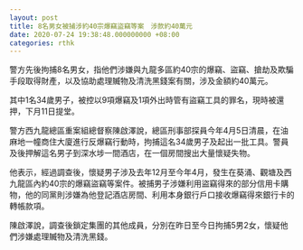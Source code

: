 ```yaml
---
layout: post
title: 8名男女被捕涉約40宗爆竊盜竊等案　涉款約40萬元
date: 2020-07-24 19:38:48.000000000 +08:00
categories: rthk
---
```


警方先後拘捕8名男女，指他們涉嫌與九龍多區約40宗的爆竊、盜竊、搶劫及欺騙手段取得財產，以及協助處理贓物及清洗黑錢案有關，涉及金額約40萬元。

其中1名34歲男子，被控以9項爆竊及1項外出時管有盜竊工具的罪名，現時被還押，下月11日提堂。

警方西九龍總區重案組總督察陳啟澤說，總區刑事部探員今年4月5日清晨，在油麻地一幢商住大廈進行反爆竊行動時，拘捕這名34歲男子及起出一批工具。警員及後押解這名男子到深水埗一間酒店，在一個房間搜出大量懷疑失物。

他表示，經過調查後，懷疑男子涉及去年12月至今年4月，發生在葵涌、觀塘及西九龍區內約40宗的爆竊盜竊等案件。被捕男子涉嫌利用盜竊得來的部分信用卡購物，他的同黨則涉嫌為他登記酒店房間、利用本身銀行戶口接收爆竊得來銀行卡的轉帳款項。

陳啟澤說，調查後鎖定集團的其他成員，分別在昨日至今日拘捕5男2女，懷疑他們涉嫌處理贓物及清洗黑錢。

